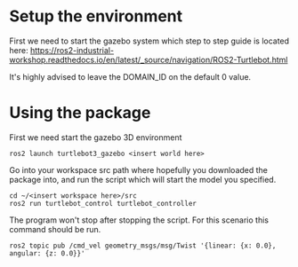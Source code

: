 # Setup the environment
First we need to start the gazebo system which step to step guide is located here:
https://ros2-industrial-workshop.readthedocs.io/en/latest/_source/navigation/ROS2-Turtlebot.html

It's highly advised to leave the DOMAIN_ID on the default 0 value.

# Using the package
First we need start the gazebo 3D environment
```
ros2 launch turtlebot3_gazebo <insert world here>
```

Go into your workspace src path where hopefully you downloaded the package into, and run the script which will start the model you specified.
```
cd ~/<insert workspace here>/src
ros2 run turtlebot_control turtlebot_controller
```

The program won't stop after stopping the script. For this scenario this command should be run.
```
ros2 topic pub /cmd_vel geometry_msgs/msg/Twist '{linear: {x: 0.0}, angular: {z: 0.0}}'
```